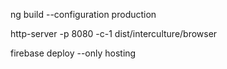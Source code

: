 ng build --configuration production

http-server -p 8080 -c-1 dist/interculture/browser

firebase deploy --only hosting